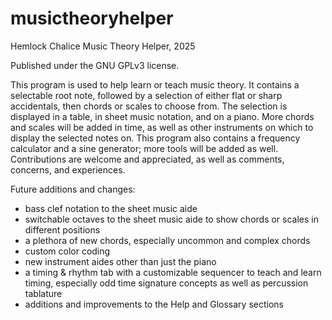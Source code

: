 # musictheoryhelper

Hemlock Chalice Music Theory Helper, 2025

Published under the GNU GPLv3 license.

This program is used to help learn or teach music theory. It contains a selectable root note, followed by a selection of either flat or sharp accidentals, then chords or scales to choose from. The selection is displayed in a table, in sheet music notation, and on a piano.
More chords and scales will be added in time, as well as other instruments on which to display the selected notes on.
This program also contains a frequency calculator and a sine generator; more tools will be added as well.
Contributions are welcome and appreciated, as well as comments, concerns, and experiences.

Future additions and changes:
- bass clef notation to the sheet music aide
- switchable octaves to the sheet music aide to show chords or scales in different positions
- a plethora of new chords, especially uncommon and complex chords
- custom color coding
- new instrument aides other than just the piano
- a timing & rhythm tab with a customizable sequencer to teach and learn timing, especially odd time signature concepts as well as percussion tablature
- additions and improvements to the Help and Glossary sections
